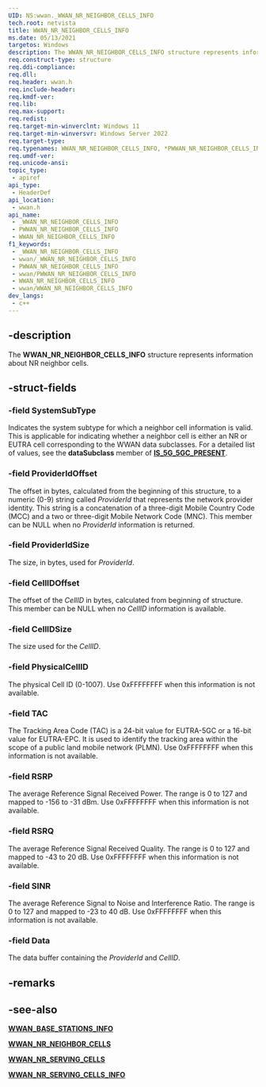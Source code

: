 ```yaml
---
UID: NS:wwan._WWAN_NR_NEIGHBOR_CELLS_INFO
tech.root: netvista
title: WWAN_NR_NEIGHBOR_CELLS_INFO
ms.date: 05/13/2021
targetos: Windows
description: The WWAN_NR_NEIGHBOR_CELLS_INFO structure represents information about NR neighbor cells.
req.construct-type: structure
req.ddi-compliance: 
req.dll: 
req.header: wwan.h
req.include-header: 
req.kmdf-ver: 
req.lib: 
req.max-support: 
req.redist: 
req.target-min-winverclnt: Windows 11
req.target-min-winversvr: Windows Server 2022
req.target-type: 
req.typenames: WWAN_NR_NEIGHBOR_CELLS_INFO, *PWWAN_NR_NEIGHBOR_CELLS_INFO
req.umdf-ver: 
req.unicode-ansi: 
topic_type:
 - apiref
api_type:
 - HeaderDef
api_location:
 - wwan.h
api_name:
 - _WWAN_NR_NEIGHBOR_CELLS_INFO
 - PWWAN_NR_NEIGHBOR_CELLS_INFO
 - WWAN_NR_NEIGHBOR_CELLS_INFO
f1_keywords:
 - _WWAN_NR_NEIGHBOR_CELLS_INFO
 - wwan/_WWAN_NR_NEIGHBOR_CELLS_INFO
 - PWWAN_NR_NEIGHBOR_CELLS_INFO
 - wwan/PWWAN_NR_NEIGHBOR_CELLS_INFO
 - WWAN_NR_NEIGHBOR_CELLS_INFO
 - wwan/WWAN_NR_NEIGHBOR_CELLS_INFO
dev_langs:
 - c++
---
```


## -description

The **WWAN_NR_NEIGHBOR_CELLS_INFO** structure represents information about NR neighbor cells.

## -struct-fields

### -field SystemSubType

Indicates the system subtype for which a neighbor cell information is valid. This is applicable for indicating whether a neighbor cell is either an NR or EUTRA cell corresponding to the WWAN data subclasses. For a detailed list of values, see the **dataSubclass** member of [**IS_5G_5GC_PRESENT**](nf-wwan-is_5g_5gc_present.md). 

### -field ProviderIdOffset

The offset in bytes, calculated from the beginning of this structure, to a numeric (0-9) string called *ProviderId* that represents the network provider identity. This string is a concatenation of a three-digit Mobile Country Code (MCC) and a two or three-digit Mobile Network Code (MNC). This member can be NULL when no *ProviderId* information is returned.

### -field ProviderIdSize

The size, in bytes, used for *ProviderId*.

### -field CellIDOffset

The offset of the *CellID* in bytes, calculated from beginning of structure. This member can be NULL when no *CellID* information is available.

### -field CellIDSize

The size used for the *CellID*.

### -field PhysicalCellID

The physical Cell ID (0-1007). Use 0xFFFFFFFF when this information is not available.

### -field TAC

The Tracking Area Code (TAC) is a 24-bit value for EUTRA-5GC or a 16-bit value for EUTRA-EPC. It is used to identify the tracking area within the scope of a public land mobile network (PLMN). Use 0xFFFFFFFF when this information is not available. 

### -field RSRP

The average Reference Signal Received Power. The range is 0 to 127 and mapped to -156 to -31 dBm. Use 0xFFFFFFFF when this information is not available.

### -field RSRQ

The average Reference Signal Received Quality. The range is 0 to 127 and mapped to -43 to 20 dB. Use 0xFFFFFFFF when this information is not available.

### -field SINR

The average Reference Signal to Noise and Interference Ratio. The range is 0 to 127 and mapped to -23 to 40 dB. Use 0xFFFFFFFF when this information is not available.

### -field Data

The data buffer containing the *ProviderId* and *CellID*.

## -remarks

## -see-also

[**WWAN_BASE_STATIONS_INFO**](ns-wwan-_wwan_base_stations_info.md)

[**WWAN_NR_NEIGHBOR_CELLS**](ns-wwan-wwan_nr_neighbor_cells.md)

[**WWAN_NR_SERVING_CELLS**](ns-wwan-wwan_nr_serving_cells.md)

[**WWAN_NR_SERVING_CELLS_INFO**](ns-wwan-wwan_nr_serving_cells_info.md)

